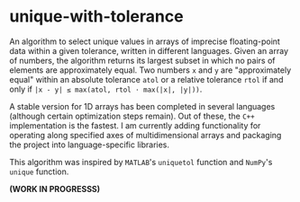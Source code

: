 # unique-with-tolerance

An algorithm to select unique values in arrays of imprecise floating-point data within a given tolerance, written in different languages. Given an array of numbers, the algorithm returns its largest subset in which no pairs of elements are approximately equal. Two numbers `x` and `y` are "approximately equal" within an absolute tolerance `atol` or a relative tolerance `rtol` if and only if <code>|x&hairsp;-&hairsp;y|&hairsp;&leq;&hairsp;max(atol,&hairsp;rtol&hairsp;&sdot;&hairsp;max(|x|,&hairsp;|y|))</code>.

A stable version for 1D arrays has been completed in several languages (although certain optimization steps remain). Out of these, the `C++` implementation is the fastest. I am currently adding functionality for operating along specified axes of multidimensional arrays and packaging the project into language-specific libraries.

This algorithm was inspired by `MATLAB`'s `uniquetol` function and `NumPy`'s `unique` function.

**(WORK IN PROGRESSS)**
